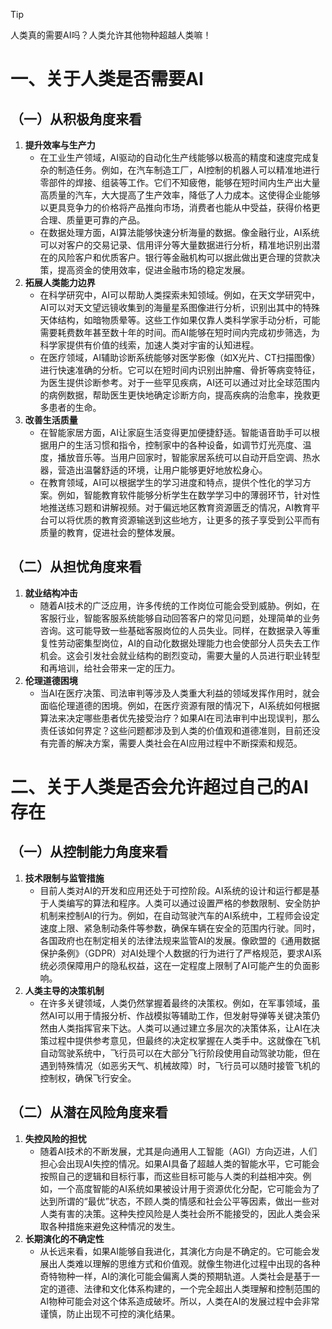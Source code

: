 > [!tip]
> 人类真的需要AI吗？人类允许其他物种超越人类嘛！


# 一、关于人类是否需要AI

## （一）从积极角度来看
1. **提升效率与生产力**
   - 在工业生产领域，AI驱动的自动化生产线能够以极高的精度和速度完成复杂的制造任务。例如，在汽车制造工厂，AI控制的机器人可以精准地进行零部件的焊接、组装等工作。它们不知疲倦，能够在短时间内生产出大量高质量的汽车，大大提高了生产效率，降低了人力成本。这使得企业能够以更具竞争力的价格将产品推向市场，消费者也能从中受益，获得价格更合理、质量更可靠的产品。
   - 在数据处理方面，AI算法能够快速分析海量的数据。像金融行业，AI系统可以对客户的交易记录、信用评分等大量数据进行分析，精准地识别出潜在的风险客户和优质客户。银行等金融机构可以据此做出更合理的贷款决策，提高资金的使用效率，促进金融市场的稳定发展。
2. **拓展人类能力边界**
   - 在科学研究中，AI可以帮助人类探索未知领域。例如，在天文学研究中，AI可以对天文望远镜收集到的海量星系图像进行分析，识别出其中的特殊天体结构，如暗物质晕等。这些工作如果仅靠人类科学家手动分析，可能需要耗费数年甚至数十年的时间。而AI能够在短时间内完成初步筛选，为科学家提供有价值的线索，加速人类对宇宙的认知进程。
   - 在医疗领域，AI辅助诊断系统能够对医学影像（如X光片、CT扫描图像）进行快速准确的分析。它可以在短时间内识别出肿瘤、骨折等病变特征，为医生提供诊断参考。对于一些罕见疾病，AI还可以通过对比全球范围内的病例数据，帮助医生更快地确定诊断方向，提高疾病的治愈率，挽救更多患者的生命。
3. **改善生活质量**
   - 在智能家居方面，AI让家庭生活变得更加便捷舒适。智能语音助手可以根据用户的生活习惯和指令，控制家中的各种设备，如调节灯光亮度、温度，播放音乐等。当用户回家时，智能家居系统可以自动开启空调、热水器，营造出温馨舒适的环境，让用户能够更好地放松身心。
   - 在教育领域，AI可以根据学生的学习进度和特点，提供个性化的学习方案。例如，智能教育软件能够分析学生在数学学习中的薄弱环节，针对性地推送练习题和讲解视频。对于偏远地区教育资源匮乏的情况，AI教育平台可以将优质的教育资源输送到这些地方，让更多的孩子享受到公平而有质量的教育，促进社会的整体发展。

## （二）从担忧角度来看
1. **就业结构冲击**
   - 随着AI技术的广泛应用，许多传统的工作岗位可能会受到威胁。例如，在客服行业，智能客服系统能够自动回答客户的常见问题，处理简单的业务咨询。这可能导致一些基础客服岗位的人员失业。同样，在数据录入等重复性劳动密集型岗位，AI的自动化数据处理能力也会使部分人员失去工作机会。这会引发社会就业结构的剧烈变动，需要大量的人员进行职业转型和再培训，给社会带来一定的压力。
2. **伦理道德困境**
   - 当AI在医疗决策、司法审判等涉及人类重大利益的领域发挥作用时，就会面临伦理道德的困境。例如，在医疗资源有限的情况下，AI系统如何根据算法来决定哪些患者优先接受治疗？如果AI在司法审判中出现误判，那么责任该如何界定？这些问题都涉及到人类的价值观和道德准则，目前还没有完善的解决方案，需要人类社会在AI应用过程中不断探索和规范。

# 二、关于人类是否会允许超过自己的AI存在

## （一）从控制能力角度来看
1. **技术限制与监管措施**
   - 目前人类对AI的开发和应用还处于可控阶段。AI系统的设计和运行都是基于人类编写的算法和程序。人类可以通过设置严格的参数限制、安全防护机制来控制AI的行为。例如，在自动驾驶汽车的AI系统中，工程师会设定速度上限、紧急制动条件等参数，确保车辆在安全的范围内行驶。同时，各国政府也在制定相关的法律法规来监管AI的发展。像欧盟的《通用数据保护条例》（GDPR）对AI处理个人数据的行为进行了严格规范，要求AI系统必须保障用户的隐私权益，这在一定程度上限制了AI可能产生的负面影响。
2. **人类主导的决策机制**
   - 在许多关键领域，人类仍然掌握着最终的决策权。例如，在军事领域，虽然AI可以用于情报分析、作战模拟等辅助工作，但发射导弹等关键决策仍然由人类指挥官来下达。人类可以通过建立多层次的决策体系，让AI在决策过程中提供参考意见，但最终的决定权掌握在人类手中。这就像在飞机自动驾驶系统中，飞行员可以在大部分飞行阶段使用自动驾驶功能，但在遇到特殊情况（如恶劣天气、机械故障）时，飞行员可以随时接管飞机的控制权，确保飞行安全。

## （二）从潜在风险角度来看
1. **失控风险的担忧**
   - 随着AI技术的不断发展，尤其是向通用人工智能（AGI）方向迈进，人们担心会出现AI失控的情况。如果AI具备了超越人类的智能水平，它可能会按照自己的逻辑和目标行事，而这些目标可能与人类的利益相冲突。例如，一个高度智能的AI系统如果被设计用于资源优化分配，它可能会为了达到所谓的“最优”状态，不顾人类的情感和社会公平等因素，做出一些对人类有害的决策。这种失控风险是人类社会所不能接受的，因此人类会采取各种措施来避免这种情况的发生。
2. **长期演化的不确定性**
   - 从长远来看，如果AI能够自我进化，其演化方向是不确定的。它可能会发展出人类难以理解的思维方式和价值观。就像生物进化过程中出现的各种奇特物种一样，AI的演化可能会偏离人类的预期轨道。人类社会是基于一定的道德、法律和文化体系构建的，一个完全超出人类理解和控制范围的AI物种可能会对这个体系造成破坏。所以，人类在AI的发展过程中会非常谨慎，防止出现不可控的演化结果。
